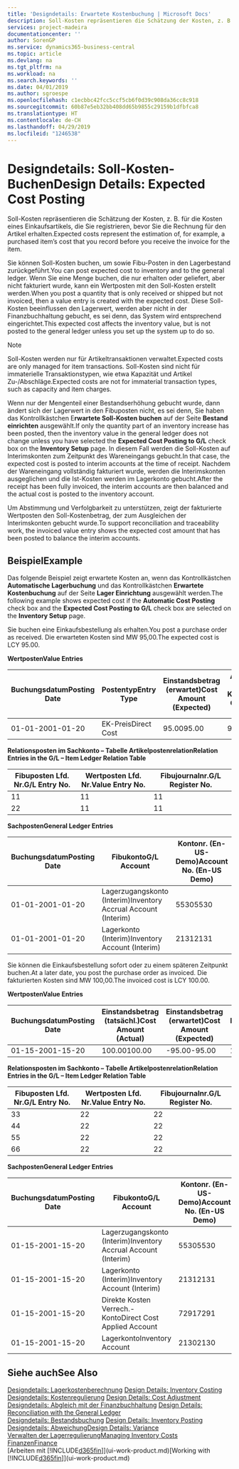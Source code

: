 ```yaml
---
title: 'Designdetails: Erwartete Kostenbuchung | Microsoft Docs'
description: Soll-Kosten repräsentieren die Schätzung der Kosten, z. B. für die Kosten eines Einkaufsartikels, die Sie registrieren, bevor Sie die Rechnung für den Artikel erhalten.
services: project-madeira
documentationcenter: ''
author: SorenGP
ms.service: dynamics365-business-central
ms.topic: article
ms.devlang: na
ms.tgt_pltfrm: na
ms.workload: na
ms.search.keywords: ''
ms.date: 04/01/2019
ms.author: sgroespe
ms.openlocfilehash: c1ecbbc42fcc5ccf5cb6f0d39c908da36cc8c918
ms.sourcegitcommit: 60b87e5eb32bb408dd65b9855c29159b1dfbfca8
ms.translationtype: HT
ms.contentlocale: de-CH
ms.lasthandoff: 04/29/2019
ms.locfileid: "1246538"
---
```

# <a name="design-details-expected-cost-posting"></a><span data-ttu-id="1a7d1-103">Designdetails: Soll-Kosten-Buchen</span><span class="sxs-lookup"><span data-stu-id="1a7d1-103">Design Details: Expected Cost Posting</span></span>
<span data-ttu-id="1a7d1-104">Soll-Kosten repräsentieren die Schätzung der Kosten, z. B. für die Kosten eines Einkaufsartikels, die Sie registrieren, bevor Sie die Rechnung für den Artikel erhalten.</span><span class="sxs-lookup"><span data-stu-id="1a7d1-104">Expected costs represent the estimation of, for example, a purchased item’s cost that you record before you receive the invoice for the item.</span></span>  

 <span data-ttu-id="1a7d1-105">Sie können Soll-Kosten buchen, um sowie Fibu-Posten in den Lagerbestand zurückgeführt.</span><span class="sxs-lookup"><span data-stu-id="1a7d1-105">You can post expected cost to inventory and to the general ledger.</span></span> <span data-ttu-id="1a7d1-106">Wenn Sie eine Menge buchen, die nur erhalten oder geliefert, aber nicht fakturiert wurde, kann ein Wertposten mit den Soll-Kosten erstellt werden.</span><span class="sxs-lookup"><span data-stu-id="1a7d1-106">When you post a quantity that is only received or shipped but not invoiced, then a value entry is created with the expected cost.</span></span> <span data-ttu-id="1a7d1-107">Diese Soll-Kosten beeinflussen den Lagerwert, werden aber nicht in der Finanzbuchhaltung gebucht, es sei denn, das System wird entsprechend eingerichtet.</span><span class="sxs-lookup"><span data-stu-id="1a7d1-107">This expected cost affects the inventory value, but is not posted to the general ledger unless you set up the system up to do so.</span></span>  

> [!NOTE]  
>  <span data-ttu-id="1a7d1-108">Soll-Kosten werden nur für Artikeltransaktionen verwaltet.</span><span class="sxs-lookup"><span data-stu-id="1a7d1-108">Expected costs are only managed for item transactions.</span></span> <span data-ttu-id="1a7d1-109">Soll-Kosten sind nicht für immaterielle Transaktionstypen, wie etwa Kapazität und Artikel Zu-/Abschläge.</span><span class="sxs-lookup"><span data-stu-id="1a7d1-109">Expected costs are not for immaterial transaction types, such as capacity and item charges.</span></span>  

 <span data-ttu-id="1a7d1-110">Wenn nur der Mengenteil einer Bestandserhöhung gebucht wurde, dann ändert sich der Lagerwert in den Fibuposten nicht, es sei denn, Sie haben das Kontrollkästchen E**rwartete Soll-Kosten buchen** auf der Seite **Bestand einrichten** ausgewählt.</span><span class="sxs-lookup"><span data-stu-id="1a7d1-110">If only the quantity part of an inventory increase has been posted, then the inventory value in the general ledger does not change unless you have selected the **Expected Cost Posting to G/L** check box on the **Inventory Setup** page.</span></span> <span data-ttu-id="1a7d1-111">In diesem Fall werden die Soll-Kosten auf Interimskonten zum Zeitpunkt des Wareneingangs gebucht.</span><span class="sxs-lookup"><span data-stu-id="1a7d1-111">In that case, the expected cost is posted to interim accounts at the time of receipt.</span></span> <span data-ttu-id="1a7d1-112">Nachdem der Wareneingang vollständig fakturiert wurde, werden die Interimskonten ausgeglichen und die Ist-Kosten werden im Lagerkonto gebucht.</span><span class="sxs-lookup"><span data-stu-id="1a7d1-112">After the receipt has been fully invoiced, the interim accounts are then balanced and the actual cost is posted to the inventory account.</span></span>  

 <span data-ttu-id="1a7d1-113">Um Abstimmung und Verfolgbarkeit zu unterstützen, zeigt der fakturierte Wertposten den Soll-Kostenbetrag, der zum Ausgleichen der Interimskonten gebucht wurde.</span><span class="sxs-lookup"><span data-stu-id="1a7d1-113">To support reconciliation and traceability work, the invoiced value entry shows the expected cost amount that has been posted to balance the interim accounts.</span></span>  

## <a name="example"></a><span data-ttu-id="1a7d1-114">Beispiel</span><span class="sxs-lookup"><span data-stu-id="1a7d1-114">Example</span></span>  
 <span data-ttu-id="1a7d1-115">Das folgende Beispiel zeigt erwartete Kosten an, wenn das Kontrollkästchen **Automatische Lagerbuchung** und das Kontrollkästchen **Erwartete Kostenbuchung** auf der Seite **Lager Einrichtung** ausgewählt werden.</span><span class="sxs-lookup"><span data-stu-id="1a7d1-115">The following example shows expected cost if the **Automatic Cost Posting** check box and the **Expected Cost Posting to G/L** check box are selected on the **Inventory Setup** page.</span></span>  

 <span data-ttu-id="1a7d1-116">Sie buchen eine Einkaufsbestellung als erhalten.</span><span class="sxs-lookup"><span data-stu-id="1a7d1-116">You post a purchase order as received.</span></span> <span data-ttu-id="1a7d1-117">Die erwarteten Kosten sind MW 95,00.</span><span class="sxs-lookup"><span data-stu-id="1a7d1-117">The expected cost is LCY 95.00.</span></span>  

 <span data-ttu-id="1a7d1-118">**Wertposten**</span><span class="sxs-lookup"><span data-stu-id="1a7d1-118">**Value Entries**</span></span>  

|<span data-ttu-id="1a7d1-119">Buchungsdatum</span><span class="sxs-lookup"><span data-stu-id="1a7d1-119">Posting Date</span></span>|<span data-ttu-id="1a7d1-120">Postentyp</span><span class="sxs-lookup"><span data-stu-id="1a7d1-120">Entry Type</span></span>|<span data-ttu-id="1a7d1-121">Einstandsbetrag (erwartet)</span><span class="sxs-lookup"><span data-stu-id="1a7d1-121">Cost Amount (Expected)</span></span>|<span data-ttu-id="1a7d1-122">Auf Sachkonto geb. Soll-Kosten</span><span class="sxs-lookup"><span data-stu-id="1a7d1-122">Expected Cost Posted to G/L</span></span>|<span data-ttu-id="1a7d1-123">Soll-Kosten</span><span class="sxs-lookup"><span data-stu-id="1a7d1-123">Expected Cost</span></span>|<span data-ttu-id="1a7d1-124">Lagerposten Laufnr.</span><span class="sxs-lookup"><span data-stu-id="1a7d1-124">Item Ledger Entry No.</span></span>|<span data-ttu-id="1a7d1-125">Laufnr.</span><span class="sxs-lookup"><span data-stu-id="1a7d1-125">Entry No.</span></span>|  
|------------------|----------------|------------------------------|----------------------------------|-------------------|---------------------------|---------------|  
|<span data-ttu-id="1a7d1-126">01-01-20</span><span class="sxs-lookup"><span data-stu-id="1a7d1-126">01-01-20</span></span>|<span data-ttu-id="1a7d1-127">EK-Preis</span><span class="sxs-lookup"><span data-stu-id="1a7d1-127">Direct Cost</span></span>|<span data-ttu-id="1a7d1-128">95.00</span><span class="sxs-lookup"><span data-stu-id="1a7d1-128">95.00</span></span>|<span data-ttu-id="1a7d1-129">95.00</span><span class="sxs-lookup"><span data-stu-id="1a7d1-129">95.00</span></span>|<span data-ttu-id="1a7d1-130">Ja</span><span class="sxs-lookup"><span data-stu-id="1a7d1-130">Yes</span></span>|<span data-ttu-id="1a7d1-131">1</span><span class="sxs-lookup"><span data-stu-id="1a7d1-131">1</span></span>|<span data-ttu-id="1a7d1-132">1</span><span class="sxs-lookup"><span data-stu-id="1a7d1-132">1</span></span>|  

 <span data-ttu-id="1a7d1-133">**Relationsposten im Sachkonto – Tabelle Artikelpostenrelation**</span><span class="sxs-lookup"><span data-stu-id="1a7d1-133">**Relation Entries in the G/L – Item Ledger Relation Table**</span></span>  

|<span data-ttu-id="1a7d1-134">Fibuposten Lfd. Nr.</span><span class="sxs-lookup"><span data-stu-id="1a7d1-134">G/L Entry No.</span></span>|<span data-ttu-id="1a7d1-135">Wertposten Lfd. Nr.</span><span class="sxs-lookup"><span data-stu-id="1a7d1-135">Value Entry No.</span></span>|<span data-ttu-id="1a7d1-136">Fibujournalnr.</span><span class="sxs-lookup"><span data-stu-id="1a7d1-136">G/L Register No.</span></span>|  
|--------------------|---------------------|-----------------------|  
|<span data-ttu-id="1a7d1-137">1</span><span class="sxs-lookup"><span data-stu-id="1a7d1-137">1</span></span>|<span data-ttu-id="1a7d1-138">1</span><span class="sxs-lookup"><span data-stu-id="1a7d1-138">1</span></span>|<span data-ttu-id="1a7d1-139">1</span><span class="sxs-lookup"><span data-stu-id="1a7d1-139">1</span></span>|  
|<span data-ttu-id="1a7d1-140">2</span><span class="sxs-lookup"><span data-stu-id="1a7d1-140">2</span></span>|<span data-ttu-id="1a7d1-141">1</span><span class="sxs-lookup"><span data-stu-id="1a7d1-141">1</span></span>|<span data-ttu-id="1a7d1-142">1</span><span class="sxs-lookup"><span data-stu-id="1a7d1-142">1</span></span>|  

 <span data-ttu-id="1a7d1-143">**Sachposten**</span><span class="sxs-lookup"><span data-stu-id="1a7d1-143">**General Ledger Entries**</span></span>  

|<span data-ttu-id="1a7d1-144">Buchungsdatum</span><span class="sxs-lookup"><span data-stu-id="1a7d1-144">Posting Date</span></span>|<span data-ttu-id="1a7d1-145">Fibukonto</span><span class="sxs-lookup"><span data-stu-id="1a7d1-145">G/L Account</span></span>|<span data-ttu-id="1a7d1-146">Kontonr. (En-US-Demo)</span><span class="sxs-lookup"><span data-stu-id="1a7d1-146">Account No. (En-US Demo)</span></span>|<span data-ttu-id="1a7d1-147">Betrag</span><span class="sxs-lookup"><span data-stu-id="1a7d1-147">Amount</span></span>|<span data-ttu-id="1a7d1-148">Laufnr.</span><span class="sxs-lookup"><span data-stu-id="1a7d1-148">Entry No.</span></span>|  
|------------------|------------------|---------------------------------|------------|---------------|  
|<span data-ttu-id="1a7d1-149">01-01-20</span><span class="sxs-lookup"><span data-stu-id="1a7d1-149">01-01-20</span></span>|<span data-ttu-id="1a7d1-150">Lagerzugangskonto (Interim)</span><span class="sxs-lookup"><span data-stu-id="1a7d1-150">Inventory Accrual Account (Interim)</span></span>|<span data-ttu-id="1a7d1-151">5530</span><span class="sxs-lookup"><span data-stu-id="1a7d1-151">5530</span></span>|<span data-ttu-id="1a7d1-152">-95.00</span><span class="sxs-lookup"><span data-stu-id="1a7d1-152">-95.00</span></span>|<span data-ttu-id="1a7d1-153">2</span><span class="sxs-lookup"><span data-stu-id="1a7d1-153">2</span></span>|  
|<span data-ttu-id="1a7d1-154">01-01-20</span><span class="sxs-lookup"><span data-stu-id="1a7d1-154">01-01-20</span></span>|<span data-ttu-id="1a7d1-155">Lagerkonto (Interim)</span><span class="sxs-lookup"><span data-stu-id="1a7d1-155">Inventory Account (Interim)</span></span>|<span data-ttu-id="1a7d1-156">2131</span><span class="sxs-lookup"><span data-stu-id="1a7d1-156">2131</span></span>|<span data-ttu-id="1a7d1-157">95.00</span><span class="sxs-lookup"><span data-stu-id="1a7d1-157">95.00</span></span>|<span data-ttu-id="1a7d1-158">1</span><span class="sxs-lookup"><span data-stu-id="1a7d1-158">1</span></span>|  

 <span data-ttu-id="1a7d1-159">Sie können die Einkaufsbestellung sofort oder zu einem späteren Zeitpunkt buchen.</span><span class="sxs-lookup"><span data-stu-id="1a7d1-159">At a later date, you post the purchase order as invoiced.</span></span> <span data-ttu-id="1a7d1-160">Die fakturierten Kosten sind MW 100,00.</span><span class="sxs-lookup"><span data-stu-id="1a7d1-160">The invoiced cost is LCY 100.00.</span></span>  

 <span data-ttu-id="1a7d1-161">**Wertposten**</span><span class="sxs-lookup"><span data-stu-id="1a7d1-161">**Value Entries**</span></span>  

|<span data-ttu-id="1a7d1-162">Buchungsdatum</span><span class="sxs-lookup"><span data-stu-id="1a7d1-162">Posting Date</span></span>|<span data-ttu-id="1a7d1-163">Einstandsbetrag (tatsächl.)</span><span class="sxs-lookup"><span data-stu-id="1a7d1-163">Cost Amount (Actual)</span></span>|<span data-ttu-id="1a7d1-164">Einstandsbetrag (erwartet)</span><span class="sxs-lookup"><span data-stu-id="1a7d1-164">Cost Amount (Expected)</span></span>|<span data-ttu-id="1a7d1-165">Gebuchte Lagerregulierung an G/L</span><span class="sxs-lookup"><span data-stu-id="1a7d1-165">Cost Posted to G/L</span></span>|<span data-ttu-id="1a7d1-166">Soll-Kosten</span><span class="sxs-lookup"><span data-stu-id="1a7d1-166">Expected Cost</span></span>|<span data-ttu-id="1a7d1-167">Lagerposten Laufnr.</span><span class="sxs-lookup"><span data-stu-id="1a7d1-167">Item Ledger Entry No.</span></span>|<span data-ttu-id="1a7d1-168">Laufnr.</span><span class="sxs-lookup"><span data-stu-id="1a7d1-168">Entry No.</span></span>|  
|------------------|----------------------------|------------------------------|-------------------------|-------------------|---------------------------|---------------|  
|<span data-ttu-id="1a7d1-169">01-15-20</span><span class="sxs-lookup"><span data-stu-id="1a7d1-169">01-15-20</span></span>|<span data-ttu-id="1a7d1-170">100.00</span><span class="sxs-lookup"><span data-stu-id="1a7d1-170">100.00</span></span>|<span data-ttu-id="1a7d1-171">-95.00</span><span class="sxs-lookup"><span data-stu-id="1a7d1-171">-95.00</span></span>|<span data-ttu-id="1a7d1-172">100.00</span><span class="sxs-lookup"><span data-stu-id="1a7d1-172">100.00</span></span>|<span data-ttu-id="1a7d1-173">Nein</span><span class="sxs-lookup"><span data-stu-id="1a7d1-173">No</span></span>|<span data-ttu-id="1a7d1-174">1</span><span class="sxs-lookup"><span data-stu-id="1a7d1-174">1</span></span>|<span data-ttu-id="1a7d1-175">2</span><span class="sxs-lookup"><span data-stu-id="1a7d1-175">2</span></span>|  

 <span data-ttu-id="1a7d1-176">**Relationsposten im Sachkonto – Tabelle Artikelpostenrelation**</span><span class="sxs-lookup"><span data-stu-id="1a7d1-176">**Relation Entries in the G/L – Item Ledger Relation Table**</span></span>  

|<span data-ttu-id="1a7d1-177">Fibuposten Lfd. Nr.</span><span class="sxs-lookup"><span data-stu-id="1a7d1-177">G/L Entry No.</span></span>|<span data-ttu-id="1a7d1-178">Wertposten Lfd. Nr.</span><span class="sxs-lookup"><span data-stu-id="1a7d1-178">Value Entry No.</span></span>|<span data-ttu-id="1a7d1-179">Fibujournalnr.</span><span class="sxs-lookup"><span data-stu-id="1a7d1-179">G/L Register No.</span></span>|  
|--------------------|---------------------|-----------------------|  
|<span data-ttu-id="1a7d1-180">3</span><span class="sxs-lookup"><span data-stu-id="1a7d1-180">3</span></span>|<span data-ttu-id="1a7d1-181">2</span><span class="sxs-lookup"><span data-stu-id="1a7d1-181">2</span></span>|<span data-ttu-id="1a7d1-182">2</span><span class="sxs-lookup"><span data-stu-id="1a7d1-182">2</span></span>|  
|<span data-ttu-id="1a7d1-183">4</span><span class="sxs-lookup"><span data-stu-id="1a7d1-183">4</span></span>|<span data-ttu-id="1a7d1-184">2</span><span class="sxs-lookup"><span data-stu-id="1a7d1-184">2</span></span>|<span data-ttu-id="1a7d1-185">2</span><span class="sxs-lookup"><span data-stu-id="1a7d1-185">2</span></span>|  
|<span data-ttu-id="1a7d1-186">5</span><span class="sxs-lookup"><span data-stu-id="1a7d1-186">5</span></span>|<span data-ttu-id="1a7d1-187">2</span><span class="sxs-lookup"><span data-stu-id="1a7d1-187">2</span></span>|<span data-ttu-id="1a7d1-188">2</span><span class="sxs-lookup"><span data-stu-id="1a7d1-188">2</span></span>|  
|<span data-ttu-id="1a7d1-189">6</span><span class="sxs-lookup"><span data-stu-id="1a7d1-189">6</span></span>|<span data-ttu-id="1a7d1-190">2</span><span class="sxs-lookup"><span data-stu-id="1a7d1-190">2</span></span>|<span data-ttu-id="1a7d1-191">2</span><span class="sxs-lookup"><span data-stu-id="1a7d1-191">2</span></span>|  

 <span data-ttu-id="1a7d1-192">**Sachposten**</span><span class="sxs-lookup"><span data-stu-id="1a7d1-192">**General Ledger Entries**</span></span>  

|<span data-ttu-id="1a7d1-193">Buchungsdatum</span><span class="sxs-lookup"><span data-stu-id="1a7d1-193">Posting Date</span></span>|<span data-ttu-id="1a7d1-194">Fibukonto</span><span class="sxs-lookup"><span data-stu-id="1a7d1-194">G/L Account</span></span>|<span data-ttu-id="1a7d1-195">Kontonr. (En-US-Demo)</span><span class="sxs-lookup"><span data-stu-id="1a7d1-195">Account No. (En-US Demo)</span></span>|<span data-ttu-id="1a7d1-196">Betrag</span><span class="sxs-lookup"><span data-stu-id="1a7d1-196">Amount</span></span>|<span data-ttu-id="1a7d1-197">Laufnr.</span><span class="sxs-lookup"><span data-stu-id="1a7d1-197">Entry No.</span></span>|  
|------------------|------------------|---------------------------------|------------|---------------|  
|<span data-ttu-id="1a7d1-198">01-15-20</span><span class="sxs-lookup"><span data-stu-id="1a7d1-198">01-15-20</span></span>|<span data-ttu-id="1a7d1-199">Lagerzugangskonto (Interim)</span><span class="sxs-lookup"><span data-stu-id="1a7d1-199">Inventory Accrual Account (Interim)</span></span>|<span data-ttu-id="1a7d1-200">5530</span><span class="sxs-lookup"><span data-stu-id="1a7d1-200">5530</span></span>|<span data-ttu-id="1a7d1-201">95.00</span><span class="sxs-lookup"><span data-stu-id="1a7d1-201">95.00</span></span>|<span data-ttu-id="1a7d1-202">4</span><span class="sxs-lookup"><span data-stu-id="1a7d1-202">4</span></span>|  
|<span data-ttu-id="1a7d1-203">01-15-20</span><span class="sxs-lookup"><span data-stu-id="1a7d1-203">01-15-20</span></span>|<span data-ttu-id="1a7d1-204">Lagerkonto (Interim)</span><span class="sxs-lookup"><span data-stu-id="1a7d1-204">Inventory Account (Interim)</span></span>|<span data-ttu-id="1a7d1-205">2131</span><span class="sxs-lookup"><span data-stu-id="1a7d1-205">2131</span></span>|<span data-ttu-id="1a7d1-206">-95.00</span><span class="sxs-lookup"><span data-stu-id="1a7d1-206">-95.00</span></span>|<span data-ttu-id="1a7d1-207">3</span><span class="sxs-lookup"><span data-stu-id="1a7d1-207">3</span></span>|  
|<span data-ttu-id="1a7d1-208">01-15-20</span><span class="sxs-lookup"><span data-stu-id="1a7d1-208">01-15-20</span></span>|<span data-ttu-id="1a7d1-209">Direkte Kosten Verrech.-Konto</span><span class="sxs-lookup"><span data-stu-id="1a7d1-209">Direct Cost Applied Account</span></span>|<span data-ttu-id="1a7d1-210">7291</span><span class="sxs-lookup"><span data-stu-id="1a7d1-210">7291</span></span>|<span data-ttu-id="1a7d1-211">-100</span><span class="sxs-lookup"><span data-stu-id="1a7d1-211">-100</span></span>|<span data-ttu-id="1a7d1-212">6</span><span class="sxs-lookup"><span data-stu-id="1a7d1-212">6</span></span>|  
|<span data-ttu-id="1a7d1-213">01-15-20</span><span class="sxs-lookup"><span data-stu-id="1a7d1-213">01-15-20</span></span>|<span data-ttu-id="1a7d1-214">Lagerkonto</span><span class="sxs-lookup"><span data-stu-id="1a7d1-214">Inventory Account</span></span>|<span data-ttu-id="1a7d1-215">2130</span><span class="sxs-lookup"><span data-stu-id="1a7d1-215">2130</span></span>|<span data-ttu-id="1a7d1-216">100</span><span class="sxs-lookup"><span data-stu-id="1a7d1-216">100</span></span>|<span data-ttu-id="1a7d1-217">5</span><span class="sxs-lookup"><span data-stu-id="1a7d1-217">5</span></span>|  

## <a name="see-also"></a><span data-ttu-id="1a7d1-218">Siehe auch</span><span class="sxs-lookup"><span data-stu-id="1a7d1-218">See Also</span></span>
 <span data-ttu-id="1a7d1-219">[Designdetails: Lagerkostenberechnung](design-details-inventory-costing.md) </span><span class="sxs-lookup"><span data-stu-id="1a7d1-219">[Design Details: Inventory Costing](design-details-inventory-costing.md) </span></span>  
 <span data-ttu-id="1a7d1-220">[Designdetails: Kostenregulierung](design-details-cost-adjustment.md) </span><span class="sxs-lookup"><span data-stu-id="1a7d1-220">[Design Details: Cost Adjustment](design-details-cost-adjustment.md) </span></span>  
 <span data-ttu-id="1a7d1-221">[Designdetails: Abgleich mit der Finanzbuchhaltung](design-details-reconciliation-with-the-general-ledger.md) </span><span class="sxs-lookup"><span data-stu-id="1a7d1-221">[Design Details: Reconciliation with the General Ledger](design-details-reconciliation-with-the-general-ledger.md) </span></span>  
 <span data-ttu-id="1a7d1-222">[Designdetails: Bestandsbuchung](design-details-inventory-posting.md) </span><span class="sxs-lookup"><span data-stu-id="1a7d1-222">[Design Details: Inventory Posting](design-details-inventory-posting.md) </span></span>  
 [<span data-ttu-id="1a7d1-223">Designdetails: Abweichung</span><span class="sxs-lookup"><span data-stu-id="1a7d1-223">Design Details: Variance</span></span>](design-details-variance.md)  
 [<span data-ttu-id="1a7d1-224">Verwalten der Lagerregulierung</span><span class="sxs-lookup"><span data-stu-id="1a7d1-224">Managing Inventory Costs</span></span>](finance-manage-inventory-costs.md)  
 [<span data-ttu-id="1a7d1-225">Finanzen</span><span class="sxs-lookup"><span data-stu-id="1a7d1-225">Finance</span></span>](finance.md)  
 <span data-ttu-id="1a7d1-226">[Arbeiten mit [!INCLUDE[d365fin](includes/d365fin_md.md)]](ui-work-product.md)</span><span class="sxs-lookup"><span data-stu-id="1a7d1-226">[Working with [!INCLUDE[d365fin](includes/d365fin_md.md)]](ui-work-product.md)</span></span>
